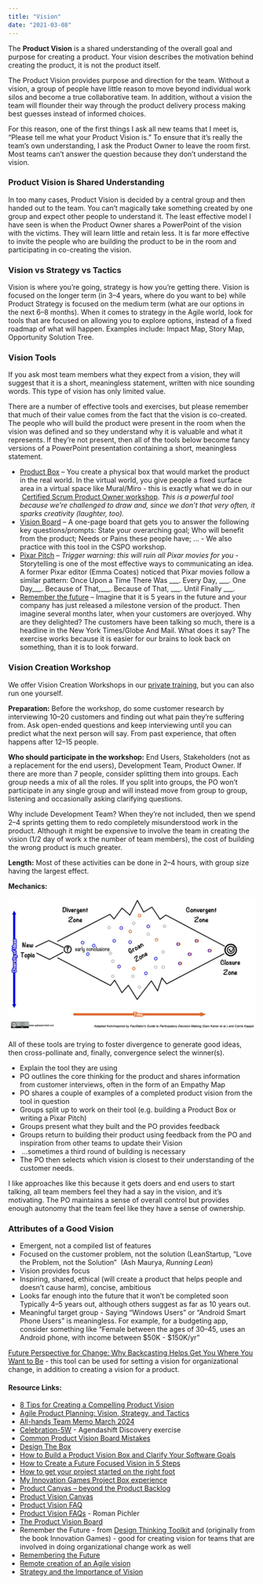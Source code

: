 ```yaml
---
title: "Vision"
date: "2021-03-08"
---
```


The **Product Vision** is a shared understanding of the overall goal and purpose for creating a product. Your vision describes the motivation behind creating the product, it is not the product itself.

The Product Vision provides purpose and direction for the team. Without a vision, a group of people have little reason to move beyond individual work silos and become a true collaborative team. In addition, without a vision the team will flounder their way through the product delivery process making best guesses instead of informed choices.

For this reason, one of the first things I ask all new teams that I meet is, “Please tell me what your Product Vision is.” To ensure that it’s really the team’s own understanding, I ask the Product Owner to leave the room first. Most teams can’t answer the question because they don’t understand the vision.

### Product Vision is Shared Understanding

In too many cases, Product Vision is decided by a central group and then handed out to the team. You can’t magically take something created by one group and expect other people to understand it. The least effective model I have seen is when the Product Owner shares a PowerPoint of the vision with the victims. They will learn little and retain less. It is far more effective to invite the people who are building the product to be in the room and participating in co-creating the vision.

### Vision vs Strategy vs Tactics

Vision is where you’re going, strategy is how you’re getting there. Vision is focused on the longer term (in 3–4 years, where do you want to be) while Product Strategy is focused on the medium term (what are our options in the next 6–8 months). When it comes to strategy in the Agile world, look for tools that are focused on allowing you to explore options, instead of a fixed roadmap of what will happen. Examples include: Impact Map, Story Map, Opportunity Solution Tree.

### Vision Tools

If you ask most team members what they expect from a vision, they will suggest that it is a short, meaningless statement, written with nice sounding words. This type of vision has only limited value.

There are a number of effective tools and exercises, but please remember that much of their value comes from the fact that the vision is co-created. The people who will build the product were present in the room when the vision was defined and so they understand why it is valuable and what it represents. If they’re not present, then all of the tools below become fancy versions of a PowerPoint presentation containing a short, meaningless statement.

- [Product Box](https://reqtest.com/en/knowledgebase/how-to-build-a-product-vision-box-and-clarify-your-software-goals/) – You create a physical box that would market the product in the real world. In the virtual world, you give people a fixed surface area in a virtual space like Mural/Miro - this is exactly what we do in our  [Certified Scrum Product Owner workshop](/certified-scrum-product-owner-cspo-training). _This is a powerful tool because we’re challenged to draw and, since we don’t that very often, it sparks creativity (laughter, too)._
- [Vision Board](https://www.romanpichler.com/blog/the-product-vision-board/) – A one-page board that gets you to answer the following key questions/prompts: State your overarching goal; Who will benefit from the product; Needs or Pains these people have; … - We also practice with this tool in the CSPO workshop.
- [Pixar Pitch](https://prettyagile.com/2014/06/pitching-pixar-pitch/) – _Trigger warning: this will ruin all Pixar movies for you_ - Storytelling is one of the most effective ways to communicating an idea. A former Pixar editor (Emma Coates) noticed that Pixar movies follow a similar pattern: Once Upon a Time There Was \_\_\_. Every Day, \_\_\_. One Day\_\_\_. Because of That,\_\_\_. Because of That, \_\_\_. Until Finally \_\_\_.
- [Remember the future](https://spin.atomicobject.com/2017/11/30/design-thinking-remember-future/) – Imagine that it is 5 years in the future and your company has just released a milestone version of the product. Then imagine several months later, when your customers are overjoyed. Why are they delighted? The customers have been talking so much, there is a headline in the New York Times/Globe And Mail. What does it say? The exercise works because it is easier for our brains to look back on something, than it is to look forward.

### Vision Creation Workshop

We offer Vision Creation Workshops in our [private training](/private-scrum-agile-training), but you can also run one yourself.

**Preparation:** Before the workshop, do some customer research by interviewing 10–20 customers and finding out what pain they’re suffering from. Ask open-ended questions and keep interviewing until you can predict what the next person will say. From past experience, that often happens after 12–15 people.

**Who should participate in the workshop:** End Users, Stakeholders (not as a replacement for the end users), Development Team, Product Owner. If there are more than 7 people, consider splitting them into groups. Each group needs a mix of all the roles. If you split into groups, the PO won’t participate in any single group and will instead move from group to group, listening and occasionally asking clarifying questions.

Why include Development Team? When they’re not included, then we spend 2–4 sprints getting them to redo completely misunderstood work in the product. Although it might be expensive to involve the team in creating the vision (1/2 day of work x the number of team members), the cost of building the wrong product is much greater.

**Length:** Most of these activities can be done in 2–4 hours, with group size having the largest effect.

**Mechanics:**

![Kaner Diagram of Participation - Divergent Thinking - Groan Zone](images/Kaner-Diagram-of-Participation-Divergent-Thinking-1024x557.jpg)

All of these tools are trying to foster divergence to generate good ideas, then cross-pollinate and, finally, convergence select the winner(s).

- Explain the tool they are using
- PO outlines the core thinking for the product and shares information from customer interviews, often in the form of an Empathy Map
- PO shares a couple of examples of a completed product vision from the tool in question
- Groups split up to work on their tool (e.g. building a Product Box or writing a Pixar Pitch)
- Groups present what they built and the PO provides feedback
- Groups return to building their product using feedback from the PO and inspiration from other teams to update their Vision
-  …sometimes a third round of building is necessary
- The PO then selects which vision is closest to their understanding of the customer needs.

I like approaches like this because it gets doers and end users to start talking, all team members feel they had a say in the vision, and it’s motivating. The PO maintains a sense of overall control but provides enough autonomy that the team feel like they have a sense of ownership.

### Attributes of a Good Vision

- Emergent, not a compiled list of features
- Focused on the customer problem, not the solution (LeanStartup, “Love the Problem, not the Solution”  (Ash Maurya, _Running Lean_)
- Vision provides focus
- Inspiring, shared, ethical (will create a product that helps people and doesn’t cause harm), concise, ambitious
- Looks far enough into the future that it won’t be completed soon Typically 4–5 years out, although others suggest as far as 10 years out.
- Meaningful target group - Saying “Windows Users” or “Android Smart Phone Users” is meaningless. For example, for a budgeting app, consider something like “Female between the ages of 30–45, uses an Android phone, with income between $50K - $150K/yr”

[Future Perspective for Change: Why Backcasting Helps Get You Where You Want to Be](https://agilepainrelief.com/blog/future-perspective-for-organizational-change.html) - this tool can be used for setting a vision for organizational change, in addition to creating a vision for a product.

#### Resource Links:

- [8 Tips for Creating a Compelling Product Vision](https://www.romanpichler.com/blog/tips-for-writing-compelling-product-vision/)
- [Agile Product Planning: Vision, Strategy, and Tactics](https://www.romanpichler.com/blog/agile-product-planning-vision-strategy-tactics/)
- [All-hands Team Memo March 2024](https://missiveapp.com/blog/memo-1)
- [Celebration-5W](https://www.agendashift.com/resources/celebration-5w) - Agendashift Discovery exercise
- [Common Product Vision Board Mistakes](https://www.romanpichler.com/blog/common-product-vision-board-mistakes/)
- [Design The Box](https://gamestorming.com/design-the-box/)
- [How to Build a Product Vision Box and Clarify Your Software Goals](https://reqtest.com/agile-blog/how-to-build-a-product-vision-box-and-clarify-your-software-goals/)
- [How to Create a Future Focused Vision in 5 Steps](https://spitzercoaching.com/how-to-create-a-future-focused-vision-in-5-steps/)
- [How to get your project started on the right foot](https://www.kbp.media/portfolio/start-a-project/)
- [My Innovation Games Project Box experience](https://agilepmo.ca/tag/product-box/)
- [Product Canvas – beyond the Product Backlog](https://www.romanpichler.com/blog/the-product-canvas/)
- [Product Vision Canvas](https://www.5dvision.com/agile-product-frameworks/product-vision-canvas/)
- [Product Vision FAQ](https://www.svpg.com/product-vision-faq/)
- [Product Vision FAQs](https://www.romanpichler.com/blog/product-vision-faqs/) - Roman Pichler
- [The Product Vision Board](https://www.romanpichler.com/blog/the-product-vision-board/)
- Remember the Future - from [Design Thinking Toolkit](https://spin.atomicobject.com/2017/11/30/design-thinking-remember-future/) and (originally from the book Innovation Games) - good for creating vision for teams that are involved in doing organizational change work as well
- [Remembering the Future](https://medium.com/frameplay/remembering-the-future-5894d0d11082)
- [Remote creation of an Agile vision](https://blog.crisp.se/2020/03/20/mattiasskarin/remote-creation-of-an-agile-vision-for-the-future)
- [Strategy and the Importance of Vision](https://www.designative.info/2021/05/09/strategy-importance-of-vision/)
